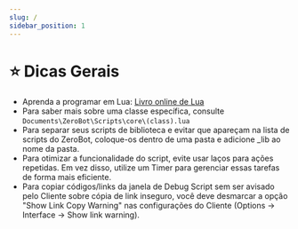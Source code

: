 ```yaml
---
slug: /
sidebar_position: 1
---
```


# ⭐ Dicas Gerais

- Aprenda a programar em Lua: [Livro online de Lua](https://www.lua.org/pil/contents.html)
- Para saber mais sobre uma classe específica, consulte `Documents\ZeroBot\Scripts\core\(class).lua`
- Para separar seus scripts de biblioteca e evitar que apareçam na lista de scripts do ZeroBot, coloque-os dentro de uma pasta e adicione _lib ao nome da pasta.
- Para otimizar a funcionalidade do script, evite usar laços para ações repetidas. Em vez disso, utilize um Timer para gerenciar essas tarefas de forma mais eficiente.
- Para copiar códigos/links da janela de Debug Script sem ser avisado pelo Cliente sobre cópia de link inseguro, você deve desmarcar a opção "Show Link Copy Warning" nas configurações do Cliente (Options -> Interface -> Show link warning).